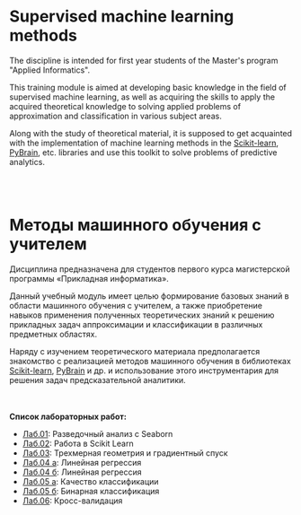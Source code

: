 # Supervised machine learning methods

The discipline is intended for first year students of the Master's program "Applied Informatics".

This training module is aimed at developing basic knowledge in the field of supervised machine learning, as well as acquiring the skills to apply the acquired theoretical knowledge to solving applied problems of approximation and classification in various subject areas.

Along with the study of theoretical material, it is supposed to get acquainted with the implementation of machine learning methods in the [Scikit-learn](https://en.wikipedia.org/wiki/Scikit-learn), [PyBrain](http://www.pybrain.org/), etc. libraries and use this toolkit to solve problems of predictive analytics.

<br><br>
# Методы машинного обучения с учителем

Дисциплина предназначена для студентов первого курса магистерской программы «Прикладная информатика».

Данный учебный модуль имеет целью формирование базовых знаний в области машинного обучения с учителем, а также приобретение навыков применения полученных теоретических знаний к решению прикладных задач аппроксимации и классификации в различных предметных областях.

Наряду с изучением теоретического материала предполагается знакомство с реализацией методов машинного обучения в библиотеках [Scikit-learn](https://en.wikipedia.org/wiki/Scikit-learn), [PyBrain](http://www.pybrain.org/) и др. и использование этого инструментария для решения задач предсказательной аналитики.

<br><br>
<b>Список лабораторных работ:</b>
* [Лаб.01](https://github.com/emjeepro/Supervised-machine-learning/blob/main/lab_01.ipynb): Разведочный анализ с Seaborn
* [Лаб.02](https://github.com/emjeepro/Supervised-machine-learning/blob/main/lab_02.ipynb): Работа в Scikit Learn
* [Лаб.03](https://github.com/emjeepro/Supervised-machine-learning/blob/main/lab_03.ipynb): Трехмерная геометрия и градиентный спуск
* [Лаб.04 а](https://github.com/emjeepro/Supervised-machine-learning/blob/main/lab_04a.ipynb): Линейная регрессия
* [Лаб.04 б](https://github.com/emjeepro/Supervised-machine-learning/blob/main/lab_04b.ipynb): Линейная регрессия
* [Лаб.05 а](https://github.com/emjeepro/Supervised-machine-learning/blob/main/lab_05a.ipynb): Качество классификации
* [Лаб.05 б](https://github.com/emjeepro/Supervised-machine-learning/blob/main/lab_05b.ipynb): Бинарная классификация
* [Лаб.06](https://github.com/emjeepro/Supervised-machine-learning/blob/main/lab_06.ipynb): Кросс-валидация
